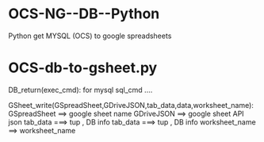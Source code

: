 # OCS-NG--DB--Python
Python get MYSQL (OCS) to google spreadsheets

# OCS-db-to-gsheet.py

DB_return(exec_cmd):
  for mysql sql_cmd ....
 
 
GSheet_write(GSpreadSheet,GDriveJSON,tab_data,data,worksheet_name):
   GSpreadSheet ==> google sheet name
   GDriveJSON   ==> google sheet API json
   tab_data    ===> tup , DB info
   tab_data    ===> tup , DB info
   worksheet_name ==> worksheet_name

